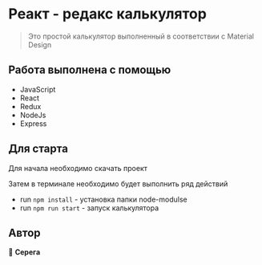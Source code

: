 # Реакт - редакс калькулятор

> Это простой калькулятор выполненный в соответствии с  Material Design
## Работа выполнена с помощью 

- JavaScript
- React
- Redux
- NodeJs
- Express


## Для старта

Для начала необходимо скачать проект 

Затем в терминале необходимо будет выполнить ряд действий
- run `npm install` - установка папки node-modulse
- run `npm run start` - запуск калькулятора


## Aвтор

👤 **Серега**